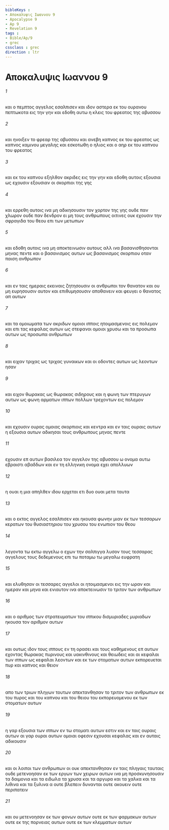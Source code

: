 ```yaml
---
bibleKeys : 
- Αποκαλυψις Ιωαννου 9
- Apocalypse 9
- Ap 9
- Revelation 9
tags : 
- Bible/Ap/9
- grec
cssclass : grec
direction : ltr
---
```


# Αποκαλυψις Ιωαννου 9

###### 1
και ο πεμπτος αγγελος εσαλπισεν και ιδον αστερα εκ του ουρανου πεπτωκοτα εις την γην και εδοθη αυτω η κλεις του φρεατος της αβυσσου
###### 2
και ηνοιξεν το φρεαρ της αβυσσου και ανεβη καπνος εκ του φρεατος ως καπνος καμινου μεγαλης και εσκοτωθη ο ηλιος και ο αηρ εκ του καπνου του φρεατος
###### 3
και εκ του καπνου εξηλθον ακριδες εις την γην και εδοθη αυτοις εξουσια ως εχουσιν εξουσιαν οι σκορπιοι της γης
###### 4
και ερρεθη αυτοις ινα μη αδικησουσιν τον χορτον της γης ουδε παν χλωρον ουδε παν δενδρον ει μη τους ανθρωπους οιτινες ουκ εχουσιν την σφραγιδα του θεου επι των μετωπων
###### 5
και εδοθη αυτοις ινα μη αποκτεινωσιν αυτους αλλ ινα βασανισθησονται μηνας πεντε και ο βασανισμος αυτων ως βασανισμος σκορπιου οταν παιση ανθρωπον
###### 6
και εν ταις ημεραις εκειναις ζητησουσιν οι ανθρωποι τον θανατον και ου μη ευρησουσιν αυτον και επιθυμησουσιν αποθανειν και φευγει ο θανατος απ αυτων
###### 7
και τα ομοιωματα των ακριδων ομοιοι ιπποις ητοιμασμενοις εις πολεμον και επι τας κεφαλας αυτων ως στεφανοι ομοιοι χρυσω και τα προσωπα αυτων ως προσωπα ανθρωπων
###### 8
και ειχαν τριχας ως τριχας γυναικων και οι οδοντες αυτων ως λεοντων ησαν
###### 9
και ειχον θωρακας ως θωρακας σιδηρους και η φωνη των πτερυγων αυτων ως φωνη αρματων ιππων πολλων τρεχοντων εις πολεμον
###### 10
και εχουσιν ουρας ομοιας σκορπιοις και κεντρα και εν ταις ουραις αυτων η εξουσια αυτων αδικησαι τους ανθρωπους μηνας πεντε
###### 11
εχουσιν επ αυτων βασιλεα τον αγγελον της αβυσσου ω ονομα αυτω εβραιστι αβαδδων και εν τη ελληνικη ονομα εχει απολλυων
###### 12
η ουαι η μια απηλθεν ιδου ερχεται ετι δυο ουαι μετα ταυτα
###### 13
και ο εκτος αγγελος εσαλπισεν και ηκουσα φωνην μιαν εκ των τεσσαρων κερατων του θυσιαστηριου του χρυσου του ενωπιον του θεου
###### 14
λεγοντα τω εκτω αγγελω ο εχων την σαλπιγγα λυσον τους τεσσαρας αγγελους τους δεδεμενους επι τω ποταμω τω μεγαλω ευφρατη
###### 15
και ελυθησαν οι τεσσαρες αγγελοι οι ητοιμασμενοι εις την ωραν και ημεραν και μηνα και ενιαυτον ινα αποκτεινωσιν το τριτον των ανθρωπων
###### 16
και ο αριθμος των στρατευματων του ιππικου δισμυριαδες μυριαδων ηκουσα τον αριθμον αυτων
###### 17
και ουτως ιδον τους ιππους εν τη ορασει και τους καθημενους επ αυτων εχοντας θωρακας πυρινους και υακινθινους και θειωδεις και αι κεφαλαι των ιππων ως κεφαλαι λεοντων και εκ των στοματων αυτων εκπορευεται πυρ και καπνος και θειον
###### 18
απο των τριων πληγων τουτων απεκτανθησαν το τριτον των ανθρωπων εκ του πυρος και του καπνου και του θειου του εκπορευομενου εκ των στοματων αυτων
###### 19
η γαρ εξουσια των ιππων εν τω στοματι αυτων εστιν και εν ταις ουραις αυτων αι γαρ ουραι αυτων ομοιαι οφεσιν εχουσαι κεφαλας και εν αυταις αδικουσιν
###### 20
και οι λοιποι των ανθρωπων οι ουκ απεκτανθησαν εν ταις πληγαις ταυταις ουδε μετενοησαν εκ των εργων των χειρων αυτων ινα μη προσκυνησουσιν τα δαιμονια και τα ειδωλα τα χρυσα και τα αργυρα και τα χαλκα και τα λιθινα και τα ξυλινα α ουτε βλεπειν δυνανται ουτε ακουειν ουτε περιπατειν
###### 21
και ου μετενοησαν εκ των φονων αυτων ουτε εκ των φαρμακων αυτων ουτε εκ της πορνειας αυτων ουτε εκ των κλεμματων αυτων
